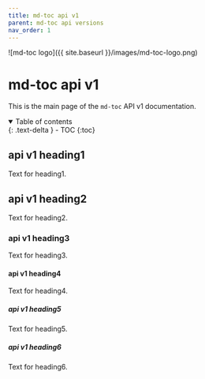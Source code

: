 ```yaml
---
title: md-toc api v1
parent: md-toc api versions
nav_order: 1
---
```


![md-toc logo]({{ site.baseurl }}/images/md-toc-logo.png)

# md-toc api v1

This is the main page of the `md-toc` API v1 documentation.

<details open markdown="block">
  <summary>
    Table of contents
  </summary>
  {: .text-delta }
- TOC
{:toc}
</details>


## api v1 heading1

Text for heading1.

## api v1 heading2

Text for heading2.

### api v1 heading3

Text for heading3. 

#### api v1 heading4

Text for heading4.

##### api v1 heading5

Text for heading5.

##### api v1 heading6

Text for heading6.
